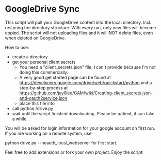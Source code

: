 # GoogleDrive Sync

This script will pull your GoogleDrive content into the local directory.
Incl. restoring the directory structure. With every run, only new files will become copied.
The script will not uploading files and it will NOT delete files, even when deleted on GoogleDrive.

How to use:
 * create a directory
 * get your personal client secrets
     * You need a "client_secrets.json" file, I can't provide because I'm not doing this commercially.
     * A very good get started page can be found at https://developers.google.com/drive/web/quickstart/python
       and a step-by-step process at https://github.com/jay0lee/GAM/wiki/Creating-client_secrets.json-and-oauth2service.json
     * place this file into <GoogleDriveSync-path>
 * call python <GoogleDriveSync-path>/drive.py
 * wait until the script finished downloading. Please be patient, it can take a while.

You will be asked for login information for your google account on first run.
If you are working on a remote system, use 

python drive.py --noauth_local_webserver for first start.

Feel free to add extensions or fork your own project.
Enjoy the script!
